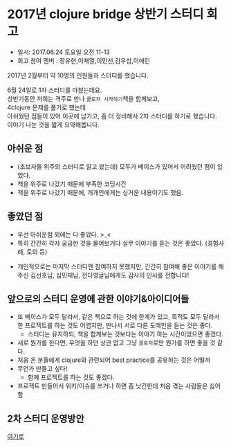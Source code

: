 2017년 clojure bridge 상반기 스터디 회고
==================

- 일시: 2017.06.24 토요일 오전 11-13
- 회고 참여 멤버 : 장유현,이재열,이민선,김우섭,이애린

2017년 2월부터 약 10명의 인원들과 스터디를 했습니다.  
  
6월 24일로 1차 스터디를 마쳤는데요.  
상반기동안 저희는 격주로 만나 `클로저 시작하기`책을 함께보고,  
4clojure 문제를 풀기로 했는데  
아쉬웠던 점들이 있어 이곳에 남기고, 좀 더 정비해서 2차 스터디를 하기로 했습니다.  
이야기 나눈 것을 짧게 요약해봅니다.

## 아쉬운 점

- (초보자들 위주의 스터디로 알고 왔는데) 모두가 베이스가 있어서 어려웠던 점이 있었다.
- 책을 위주로 나갔기 때문에 부족한 코딩시간
- 책을 위주로 나갔기 때문에, 개개인에게는 싱거운 내용이기도 했음.

## 좋았던 점

- 우선 아쉬운점 외에는 다 좋았다. >_<
- 특히 간간히 각자 궁금한 것을 물어보거다 실무 이야기를 듣는 것은 좋았다. (경험사례, 토의 등)


* 개인적으로는 마지막 스터디엔 참여하지 못했지만, 간간히 참여해 좋은 이야기를 해주신
김선호님, 심민재님, 전다영글님에게도 감사의 인사를 전합니다!

## 앞으로의 스터디 운영에 관한 이야기&아이디어들

- 또 베이스가 모두 달라서, 같은 책으로 하는 것에 한계가 있고, 목적도 모두 달라서 한 프로젝트를 하는 것도 어렵지만,
만나서 서로 다른 도메인을 듣는 것은 좋다.
  - 스터디는 유지하되, 책을 함께보는 것보다는 이야기 하는 시간이었으면 좋겠다.
- 새로 뭔가를 한다면, 무엇을 하던 상관 없고 그냥 `클로저`로만 뭔가를 하면 좋을 것 같다.
- 처음 온 분들에게 clojure와 관련되어 best practice를 공유하는 것은 어떨까
- 무언가 만들고 싶다!
  - 함께 프로젝트를 하는 것도 좋겠다.
- 프로젝트 만들어서 위키/이슈를 쓰거나 하면 좀 낫긴한데 처음 겪는 사람들은 싫어함


## 2차 스터디 운영방안

[여기로](https://github.com/ClojureBridgeSeoul/study2017-2/blob/master/README.md)
